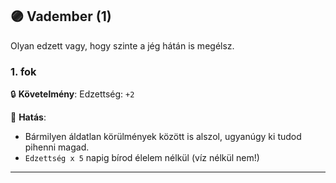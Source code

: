 ## 🟣 Vadember (1)

Olyan edzett vagy, hogy szinte a jég hátán is megélsz.

### 1. fok

🔒 **Követelmény**: Edzettség: `+2`

🌟 **Hatás**:
- Bármilyen áldatlan körülmények között is alszol, ugyanúgy ki tudod pihenni magad.
- `Edzettség x 5` napig bírod élelem nélkül (víz nélkül nem!)

---
